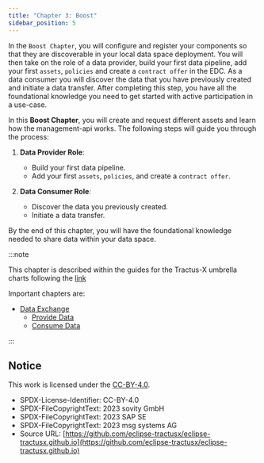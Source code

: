 ```yaml
---
title: "Chapter 3: Boost"
sidebar_position: 5
---
```


In the `Boost Chapter`, you will configure and register your components so that they are discoverable in your local data space deployment. You will then take on the role of a data provider, build your first data pipeline, add your first `assets`, `policies` and create a `contract offer` in the EDC. As a data consumer you will discover the data that you have previously created and initiate a data transfer. After completing this step, you have all the foundational knowledge you need to get started with active participation in a use-case.

In this **Boost Chapter**, you will create and request different assets and learn how the management-api works. The following steps will guide you through the process:

1. **Data Provider Role**:
   - Build your first data pipeline.
   - Add your first `assets`, `policies`, and create a `contract offer`.

2. **Data Consumer Role**:
   - Discover the data you previously created.
   - Initiate a data transfer.

By the end of this chapter, you will have the foundational knowledge needed to share data within your data space.

:::note

This chapter is described within the guides for the Tractus-X umbrella charts following the [link](https://github.com/eclipse-tractusx/tractus-x-umbrella/blob/main/docs/README.md)

Important chapters are:
- [Data Exchange](https://github.com/eclipse-tractusx/tractus-x-umbrella/blob/main/docs/user/guides/data-exchange.md)
  - [Provide Data](https://github.com/eclipse-tractusx/tractus-x-umbrella/blob/main/docs/user/guides/data-exchange/provide-data.md)
  - [Consume Data](https://github.com/eclipse-tractusx/tractus-x-umbrella/blob/main/docs/user/guides/data-exchange/consume-data.md)

:::

## Notice

This work is licensed under the [CC-BY-4.0](https://creativecommons.org/licenses/by/4.0/legalcode).

- SPDX-License-Identifier: CC-BY-4.0
- SPDX-FileCopyrightText: 2023 sovity GmbH
- SPDX-FileCopyrightText: 2023 SAP SE
- SPDX-FileCopyrightText: 2023 msg systems AG
- Source URL: [https://github.com/eclipse-tractusx/eclipse-tractusx.github.io](https://github.com/eclipse-tractusx/eclipse-tractusx.github.io)
